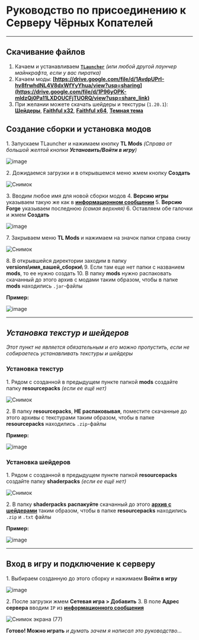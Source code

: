 # **Руководство по присоединению к Серверу Чёрных Копателей**
___

## Скачивание файлов

1. Качаем и устанавливаем [**`TLauncher`**][0] *(или любой другой лаунчер майнкрафта, если у вас пиратка)*
2. Качаем моды: **[https://drive.google.com/file/d/1AvdpUPrI-hv8frwhdNL4V8dxWfYyYhua/view?usp=sharing](https://drive.google.com/file/d/1P96yOPK-mldzQj0Pa11LXDOUCFjTUORQ/view?usp=share_link)**
3. При желании можете скачать шейдеры и текстуры (`1.20.1`): [**Шейдеры**][2], [**Faithful x32**][3], [**Faithful x64**][4], [**Темная тема**][6]

## Создание сборки и установка модов

1\. Запускаем TLauncher и нажимаем кнопку **TL Mods** *(Справа от большой желтой кнопки **Установить/Войти в игру**)*

![image](https://user-images.githubusercontent.com/61795655/151632633-928e96ca-0a9f-4435-86be-3b535e2db423.png)

2\. Дожидаемся загрузки и в открывшемся меню жмем кнопку **Создать**

![Снимок](https://user-images.githubusercontent.com/61795655/151632770-7ee09ba1-4c10-4be1-840d-5a2acb4ffb32.PNG)

3\. Вводим любое имя для новой сборки модов
4\. **Версию игры** указываем такую же как в [**информационном сообщении**][5]
5\. **Версию Forge** указываем последнюю *(самая верхняя)*
6\. Оставляем обе галочки и жмем **Создать**

![image](https://user-images.githubusercontent.com/61795655/151632969-45b8b3dc-d0d7-4024-b46f-1c30f08737a0.png)

7\. Закрываем меню **TL Mods** и нажимаем на значок папки справа снизу

![Снимок](https://user-images.githubusercontent.com/61795655/151633103-4a951b0e-ca82-49c8-946f-386cdda599ee.PNG)

8\. В открывшейся директории заходим в папку **versions\имя_вашей_сборки\\**
9\. Если там еще нет папки с названием **mods**, то ее нужно создать
10\. В папку **mods** нужно распаковать скачанный до этого архив с модами таким образом, чтобы в папке **mods** находились `.jar`-файлы

**Пример:**

![image](https://user-images.githubusercontent.com/61795655/151633716-09309baf-59c3-47c4-9378-bb0cda7c414c.png)

---

## *Установка текстур и шейдеров*

*Этот пункт не является обязательным и его можно пропустить, если не собираетесь устанавливать текстуры и шейдеры*

### Установка текстур

1\. Рядом с созданной в предыдущем пункте папкой **mods** создайте папку **resourcepacks** *(если ее ещё нет)*

![Снимок](https://user-images.githubusercontent.com/61795655/151634100-fa1b25cc-c17a-4988-870c-c3cea1738502.PNG)

2\. В папку **resourcepacks**, **НЕ распаковывая**, поместите скачанные до этого архивы с текстурами таким образом, чтобы в папке **resourcepacks** находились `.zip`-файлы

**Пример:**

![image](https://user-images.githubusercontent.com/61795655/151634276-d1c7c49e-bf5d-473e-9799-f14e4015b5a1.png)

### Установка шейдеров

1\. Рядом с созданной в предыдущем пункте папкой **resourcepacks** создайте папку **shaderpacks** *(если ее ещё нет)*

![Снимок](https://user-images.githubusercontent.com/61795655/151634420-0b788b6f-cb80-419f-8e5a-d4f4fdec4624.PNG)

2\. В папку **shaderpacks** **распакуйте** скачанный до этого [**архив с шейдерами**][2] таким образом, чтобы в папке **resourcepacks** находились `.zip` и `.txt` файлы

**Пример:**

![image](https://user-images.githubusercontent.com/61795655/151634567-1112170c-ea4b-4e10-8899-15dc1eadc9e5.png)

---


## Вход в игру и подключение к серверу

1\. Выбираем созданную до этого сборку и нажимаем **Войти в игру**

![image](https://user-images.githubusercontent.com/61795655/151633161-c64f9615-96c7-47a6-a107-3ac2c2b9b448.png)

2\. После загрузки жмем **Сетевая игра > Добавить**
3\. В поле **Адрес сервера** вводим `IP` из [**информационного сообщения**][5]

![Снимок экрана (77)](https://user-images.githubusercontent.com/61795655/151635149-09b0ce32-90de-4614-afea-9df435eb7d0b.png)

**Готово! Можно играть** *и думать зачем я написал это руководство...*

[0]: https://tlauncher.org/
[1]: https://www.radmin-vpn.com/ru/
[2]: https://drive.google.com/file/d/1BHDi46Sh76FZAvVN--DpBA9po0Q7DEgy/view?usp=sharing
[3]: https://drive.google.com/file/d/1aQUtuY0OfKEbKcGAl-C4XgoKvTMuUTqN/view?usp=sharing
[4]: https://drive.google.com/file/d/19leeydxO8Ig2mJ2JmLjRMeNKbkBcq5wG/view?usp=sharing
[5]: https://discord.com/channels/752821563455176824/752824192789119018/993536028386275328
[6]: https://drive.google.com/file/d/1CI_Kd8h0IfZDsOgiQnmIsD6kQi1In_To/view?usp=sharing
